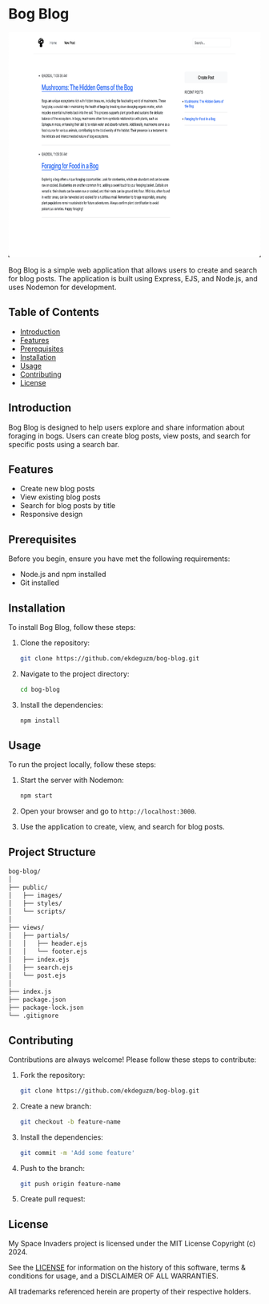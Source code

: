 # Bog Blog

<div align="center">
    <img alt="Screenshot" src="./public/images/bog-blog.png" height="450px">
</div>

Bog Blog is a simple web application that allows users to create and search for blog posts. The application is built using Express, EJS, and Node.js, and uses Nodemon for development.

## Table of Contents

- [Introduction](#introduction)
- [Features](#features)
- [Prerequisites](#prerequisites)
- [Installation](#installation)
- [Usage](#usage)
- [Contributing](#contributing)
- [License](#license)

## Introduction

Bog Blog is designed to help users explore and share information about foraging in bogs. Users can create blog posts, view posts, and search for specific posts using a search bar.

## Features

- Create new blog posts
- View existing blog posts
- Search for blog posts by title
- Responsive design

## Prerequisites

Before you begin, ensure you have met the following requirements:

- Node.js and npm installed
- Git installed

## Installation

To install Bog Blog, follow these steps:

1. Clone the repository:

   ```sh
   git clone https://github.com/ekdeguzm/bog-blog.git
   ```

2. Navigate to the project directory:

   ```sh
   cd bog-blog
   ```

3. Install the dependencies:
   ```sh
   npm install
   ```

## Usage

To run the project locally, follow these steps:

1. Start the server with Nodemon:

   ```sh
   npm start
   ```

2. Open your browser and go to `http://localhost:3000`.

3. Use the application to create, view, and search for blog posts.

## Project Structure

```plaintext
bog-blog/
│
├── public/
│   ├── images/
│   ├── styles/
│   └── scripts/
│
├── views/
│   ├── partials/
│   │   ├── header.ejs
│   │   └── footer.ejs
│   ├── index.ejs
│   ├── search.ejs
│   └── post.ejs
│
├── index.js
├── package.json
├── package-lock.json
└── .gitignore
```

## Contributing

Contributions are always welcome! Please follow these steps to contribute:

1. Fork the repository:

   ```sh
   git clone https://github.com/ekdeguzm/bog-blog.git
   ```

2. Create a new branch:

   ```sh
   git checkout -b feature-name
   ```

3. Install the dependencies:

   ```sh
   git commit -m 'Add some feature'

   ```

4. Push to the branch:

   ```sh
   git push origin feature-name
   ```

5. Create pull request:

## License

My Space Invaders project is licensed under the MIT License Copyright (c) 2024.

See the [LICENSE](https://github.com/ekdeguzm/blog/blob/main/LICENSE) for information on the history of this software, terms & conditions for usage, and a DISCLAIMER OF ALL WARRANTIES.

All trademarks referenced herein are property of their respective holders.
